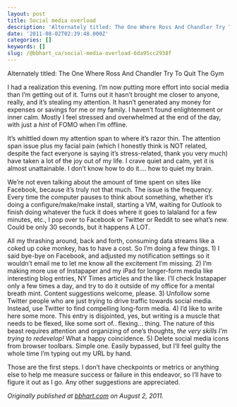 ```yaml
---
layout: post
title: Social media overload
description: 'Alternately titled: The One Where Ross And Chandler Try To Quit The Gym'
date: '2011-08-02T02:39:48.000Z'
categories: []
keywords: []
slug: /@bbhart_ca/social-media-overload-6da95cc2938f
---
```


Alternately titled: The One Where Ross And Chandler Try To Quit The Gym

I had a realization this evening. I’m now putting more effort into social media than I’m getting out of it. Turns out it hasn’t brought me closer to anyone, really, and it’s stealing my attention. It hasn’t generated any money for expenses or savings for me or my family. I haven’t found enlightenment or inner calm. Mostly I feel stressed and overwhelmed at the end of the day, with just a _hint_ of FOMO when I’m offline.

It’s whittled down my attention span to where it’s razor thin. The attention span issue plus my facial pain (which I honestly think is NOT related, despite the fact everyone is saying it’s stress-related, thank you very much) have taken a lot of the joy out of my life. I crave quiet and calm, yet it is almost unattainable. I don’t know how to do it…. how to quiet my brain.

We’re not even talking about the amount of time spent on sites like Facebook, because it’s truly not that much. The issue is the frequency. Every time the computer pauses to think about something, whether it’s doing a configure/make/make install, starting a VM, waiting for Outlook to finish doing whatever the fuck it does where it goes to lalaland for a few minutes, etc., I pop over to Facebook or Twitter or Reddit to see what’s new. Could be only 30 seconds, but it happens A LOT.

All my thrashing around, back and forth, consuming data streams like a coked up coke monkey, has to have a cost. So I’m doing a few things. 1) I said bye-bye on Facebook, and adjusted my notification settings so it wouldn’t email me to let me know all the excitement I’m missing. 2) I’m making more use of Instapaper and my iPad for longer-form media like interesting blog entries, NY Times articles and the like. I’ll check Instapaper only a few times a day, and try to do it outside of my office for a mental breath mint. Content suggestions welcome, please. 3) Unfollow some Twitter people who are just trying to drive traffic towards social media. Instead, use Twitter to find compelling long-form media. 4) I’d like to write here some more. This entry is disjointed, yes, but writing is a muscle that needs to be flexed, like some sort of.. flexing… thing. The nature of this beast requires attention and organizing of one’s thoughts, _the very skills I’m trying to redevelop!_ What a happy coincidence. 5) Delete social media icons from browser toolbars. Simple one. Easily bypassed, but I’ll feel guilty the whole time I’m typing out my URL by hand.

Those are the first steps. I don’t have checkpoints or metrics or anything else to help me measure success or failure in this endeavor, so I’ll have to figure it out as I go. Any other suggestions are appreciated.

_Originally published at_ [_bbhart.com_](https://bbhart.com/social-media-overload-6f2cf91f5652) _on August 2, 2011._
